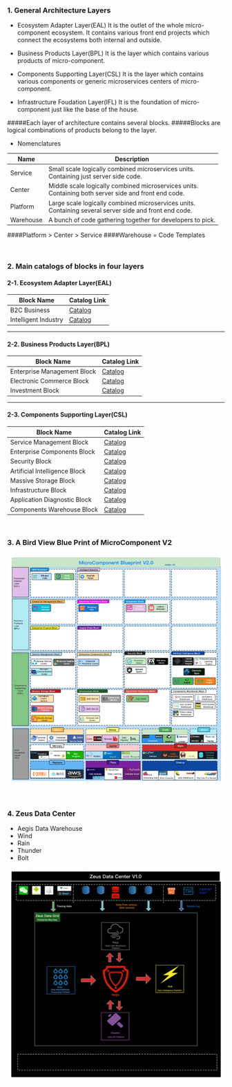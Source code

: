 ### 1. General Architecture Layers

- Ecosystem Adapter Layer(EAL)
  It is the outlet of the whole micro-component ecosystem. It contains various front end projects which connect the ecosystems both internal and outside.

- Business Products Layer(BPL)
  It is the layer which contains various products of micro-component.

- Components Supporting Layer(CSL)
  It is the layer which contains various components or generic microservices centers of micro-component.

- Infrastructure Foudation Layer(IFL)
  It is the foundation of micro-component just like the base of the house.

#####Each layer of architecture contains several blocks.
#####Blocks are logical combinations of products belong to the layer.

- Nomenclatures

| Name     | Description                                          |
| -------- | ---------------------------------------------------- |
| Service  | Small scale logically combined microservices units.<br>Containing just server side code.  |
| Center   | Middle scale logically combined microservices units.<br>Containing both server side and front end code. |
| Platform | Large scale logically combined microservices units.<br>Containing several server side and front end code.  |
| Warehouse | A bunch of code gathering together for developers to pick. |

####Platform > Center > Service
####Warehouse = Code Templates

&nbsp;

### 2. Main catalogs of blocks in four layers
#### 2-1. Ecosystem Adapter Layer(EAL)

| Block Name | Catalog Link         |
| -------- | -----------------------|
| B2C Business | [Catalog](EAL/Block1/Catalog.md) |
| Intelligent Industry | [Catalog](EAL/Block2/Catalog.md) |

<hr>

#### 2-2. Business Products Layer(BPL)

| Block Name | Catalog Link         |
| -------- | -----------------------|
| Enterprise Management Block | [Catalog](BPL/Block1/Catalog.md) |
| Electronic Commerce Block | [Catalog](BPL/Block2/Catalog.md) |
| Investment Block | [Catalog](BPL/Block3/Catalog.md) |

<hr>

#### 2-3. Components Supporting Layer(CSL)

| Block Name | Catalog Link         |
| -------- | -----------------------|
| Service Management Block | [Catalog](CSL/Block1/Catalog.md) |
| Enterprise Components Block | [Catalog](CSL/Block2/Catalog.md) |
| Security Block | [Catalog](CSL/Block3/Catalog.md) |
| Artificial Intelligence Block | [Catalog](CSL/Block4/Catalog.md) |
| Massive Storage Block | [Catalog](CSL/Block5/Catalog.md) |
| Infrastructure Block | [Catalog](CSL/Block6/Catalog.md) |
| Application Diagnostic Block | [Catalog](CSL/Block7/Catalog.md) |
| Components Warehouse Block | [Catalog](CSL/Block8/Catalog.md) |

&nbsp;

### 3. A Bird View Blue Print of MicroComponent V2

![MicroComponent Blueprint V2.0](BluePrintV2.png)

&nbsp;

### 4. Zeus Data Center

- Aegis Data Warehouse
- Wind
- Rain
- Thunder
- Bolt

![Zeus Data Center V1.0](ZeusDataCenterV1.png)



